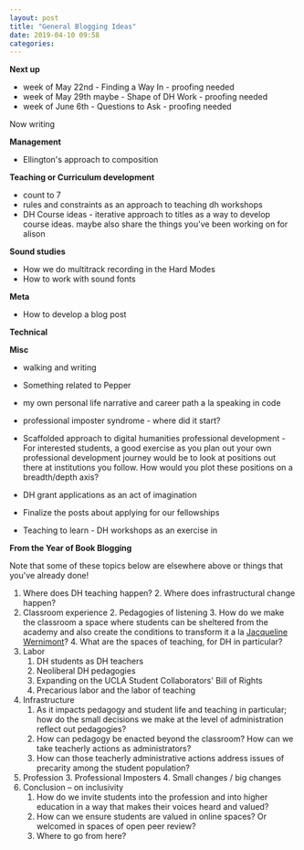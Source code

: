 ```yaml
---
layout: post
title: "General Blogging Ideas"
date: 2019-04-10 09:58
categories:
---
```


**Next up**
* week of May 22nd - Finding a Way In - proofing needed
* week of May 29th maybe - Shape of DH Work - proofing needed
* week of June 6th - Questions to Ask - proofing needed

Now writing

**Management**
* Ellington's approach to composition

**Teaching or Curriculum development**
* count to 7
* rules and constraints as an approach to teaching dh workshops
* DH Course ideas - iterative approach to titles as a way to develop course ideas. maybe also share the things you've been working on for alison

**Sound studies**
* How we do multitrack recording in the Hard Modes
* How to work with sound fonts

**Meta**
* How to develop a blog post

**Technical**

**Misc**
* walking and writing
* Something related to Pepper
* my own personal life narrative and career path a la speaking in code
* professional imposter syndrome - where did it start?
* Scaffolded approach to digital humanities professional development - For interested students, a good exercise as you plan out your own professional development journey would be to look at positions out there at institutions you follow. How would you plot these positions on a breadth/depth axis?

* DH grant applications as an act of imagination
* Finalize the posts about applying for our fellowships
* Teaching to learn - DH workshops as an exercise in 

**From the Year of Book Blogging**

Note that some of these topics below are elsewhere above or things that you've already done!

1. Where does DH teaching happen?
    2. Where does infrastructural change happen?
1. Classroom experience
    2. Pedagogies of listening
    3. How do we make the classroom a space where students can be sheltered from the academy and also create the conditions to transform it a la [Jacqueline Wernimont](https://jwernimont.com/)?
    4. What are the spaces of teaching, for DH in particular?
2. Labor
    1. DH students as DH teachers
    2. Neoliberal DH pedagogies
    3. Expanding on the UCLA Student Collaborators' Bill of Rights
    4. Precarious labor and the labor of teaching
3. Infrastructure
    1. As it impacts pedagogy and student life and teaching in particular; how do the small decisions we make at the level of administration reflect out pedagogies?
    2. How can pedagogy be enacted beyond the classroom? How can we take teacherly actions as administrators?
    3. How can those teacherly administrative actions address issues of precarity among the student population?
4. Profession
    3. Professional Imposters
    4. Small changes / big changes
5. Conclusion – on inclusivity
    1. How do we invite students into the profession and into higher education in a way that makes their voices heard and valued?
    2. How can we ensure students are valued in online spaces? Or welcomed in spaces of open peer review?
    3. Where to go from here?
